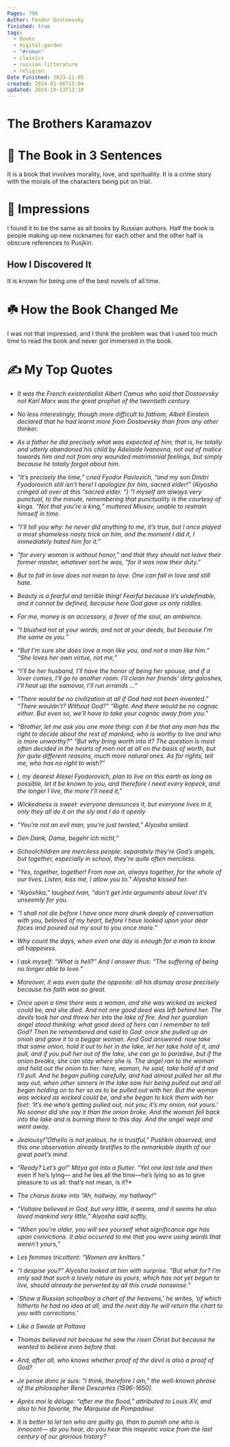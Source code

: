 ```yaml
---
Pages: 796
Author: Feodor Dostoevsky
finished: true
tags:
  - books
  - digital-garden
  - "#roman"
  - classics
  - russian-litterature
  - religion
Date Finished: 2023-11-05
created: 2024-01-06T15:04
updated: 2024-10-13T13:10
---
```

# The Brothers Karamazov


# 🚀 The Book in 3 Sentences

It is a book that involves morality, love, and spirituality. It is a crime story with the morals of the characters being put on trial. 
# 🎨 Impressions
I found it to be the same as all books by Russian authors. Half the book is people making up new nicknames for each other and the other half is obscure references to Pusjkin. 

## How I Discovered It
It is known for being one of the best novels of all time.

# ☘️ How the Book Changed Me
I was not that impressed, and I think the problem was that I used too much time to read the book and never got immersed in the book. 

# ✍️ My Top  Quotes

- *It was the French existentialist Albert Camus who said that Dostoevsky not Karl Marx was the great prophet of the twentieth century.* 
 
- *No less interestingly, though more difficult to fathom, Albeit Einstein declared that he had learnt more from Dostoevsky than from any other thinker.* 
 
- *As a father he did precisely what was expected of him; that is, he totally and utterly abandoned his child by Adelaide Ivanovna, not out of malice towards him and not from any wounded matrimonial feelings, but simply because he totally forgot about him.* 
 
- *“It’s precisely the time,” cried Fyodor Pavlovich, “and my son Dmitri Fyodorovich still isn’t here! I apologize for him, sacred elder!” (Alyosha cringed all over at this “sacred elder. “) “I myself am always very punctual, to the minute, remembering that punctuality is the courtesy of kings. “Not that you’re a king,” muttered Miusov, unable to restrain himself in time.* 
 
- *“I’ll tell you why: he never did anything to me, it’s true, but I once played a most shameless nasty trick on him, and the moment I did it, I immediately hated him for it.”* 
 
- *“for every woman is without honor,” and that they should not leave their former master, whatever sort he was, “for it was now their duty.”* 
 
- *But to fall in love does not mean to love. One can fall in love and still hate.* 
 
- *Beauty is a fearful and terrible thing! Fearful because it’s undefinable, and it cannot be defined, because here God gave us only riddles.* 
 
- *For me, money is an accessory, a fever of the soul, an ambience.* 
 
- *“I blushed not at your words, and not at your deeds, but because I’m the same as you.”* 
 
- *“But I’m sure she does love a man like you, and not a man like him.” “She loves her own virtue, not me,”* 
 
- *“I’ll be her husband, I’ll have the honor of being her spouse, and if a lover comes, I’ll go to another room. I’ll clean her friends’ dirty galoshes, I’ll heat up the samovar, I’ll run errands ...”* 
 
- *“There would be no civilization at all if God had not been invented.” “There wouldn’t? Without God?” “Right. And there would be no cognac either. But even so, we’ll have to take your cognac away from you.”* 
 
- *“Brother, let me ask you one more thing: can it be that any man has the right to decide about the rest of mankind, who is worthy to live and who is more unworthy?” “But why bring worth into it? The question is most often decided in the hearts of men not at all on the basis of worth, but for quite different reasons, much more natural ones. As for rights, tell me, who has no right to wish?”* 
 
- *I, my dearest Alexei Fyodorovich, plan to live on this earth as long as possible, let it be known to you, and therefore I need every kopeck, and the longer I live, the more I’ll need it,”* 
 
- *Wickedness is sweet: everyone denounces it, but everyone lives in it, only they all do it on the sly and I do it openly* 
 
- *“You’re not an evil man, you’re just twisted,” Alyosha smiled.* 
 
- *Den Dank, Dame, begehr ich nicht,”* 
 
- *Schoolchildren are merciless people: separately they’re God’s angels, but together, especially in school, they’re quite often merciless.* 
 
- *“Yes, together, together! From now on, always together, for the whole of our lives. Listen, kiss me, I allow you to.” Alyosha kissed her.* 
 
- *“Alyoshka,” laughed Ivan, “don’t get into arguments about love! It’s unseemly for you.* 
 
- *“I shall not die before I have once more drunk deeply of conversation with you, beloved of my heart, before I have looked upon your dear faces and poured out my soul to you once more.”* 
 
- *Why count the days, when even one day is enough for a man to know all happiness.* 
 
- *I ask myself: “What is hell?” And I answer thus: “The suffering of being no longer able to love.”* 
 
- *Moreover, it was even quite the opposite: all his dismay arose precisely because his faith was so great.* 
 
- *Once upon a time there was a woman, and she was wicked as wicked could be, and she died. And not one good deed was left behind her. The devils took her and threw her into the lake of fire. And her guardian angel stood thinking: what good deed of hers can I remember to tell God? Then he remembered and said to God: once she pulled up an onion and gave it to a beggar woman. And God answered: now take that same onion, hold it out to her in the lake, let her take hold of it, and pull, and if you pull her out of the lake, she can go to paradise, but if the onion breaks, she can stay where she is. The angel ran to the woman and held out the onion to her: here, woman, he said, take hold of it and I’ll pull. And he began pulling carefully, and had almost pulled her all the way out, when other sinners in the lake saw her being pulled out and all began holding on to her so as to be pulled out with her. But the woman was wicked as wicked could be, and she began to kick them with her feet: ‘It’s me who’s getting pulled out, not you; it’s my onion, not yours.’ No sooner did she say it than the onion broke. And the woman fell back into the lake and is burning there to this day. And the angel wept and went away.* 
 
- *Jealousy!”Othello is not jealous, he is trustful,” Pushkin observed, and this one observation already testifies to the remarkable depth of our great poet’s mind.* 
 
- *“Ready? Let’s go!” Mitya got into a flutter. “Yet one last tale and then* even if he’s lying— and he lies all the time—he’s lying so as to give pleasure to us all: that’s not mean, is it?* 
 
- *The chorus broke into “Ah, hallway, my hallway!”* 
 
- *“Voltaire believed in God, but very little, it seems, and it seems he also loved mankind very little,” Alyosha said softly,* 
 
- *“When you’re older, you will see yourself what significance age has upon convictions. It also occurred to me that you were using words that weren’t yours,”* 
 
 
- *Les femmes tricottent: “Women are knitters.”* 
 
- *“I despise you?” Alyosha looked at him with surprise. “But what for? I’m only sad that such a lovely nature as yours, which has not yet begun to live, should already be perverted by all this crude nonsense.”* 
 
- *‘Show a Russian schoolboy a chart of the heavens,’ he writes, ‘of which hitherto he had no idea at all, and the next day he will return the chart to you with corrections.’* 
 
- *Like a Swede at Poltava* 
 
- *Thomas believed not because he saw the risen Christ but because he wanted to believe even before that.* 
 
- *And, after all, who knows whether proof of the devil is also a proof of God?* 
 
 
- *Je pense donc je suis: “I think, therefore I am,” the well-known phrase of the philosopher René Descartes (1596-1650).* 
 
- *Après moi le déluge: “after me the flood,” attributed to Louis XV, and also to his favorite, the Marquise de Pompadour.* 
 
- *It is better to let ten who are guilty go, than to punish one who is innocent— do you hear, do you hear this majestic voice from the last century of our glorious history?* 
 
